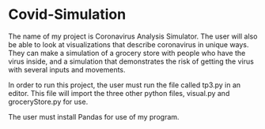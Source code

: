 # Covid-Simulation

The name of my project is Coronavirus Analysis Simulator.
The user will also be able to look at visualizations that describe coronavirus in unique ways. They can make a simulation of a grocery
store with people who have the virus inside, and a simulation that demonstrates the risk of getting the virus with several inputs and movements.

In order to run this project, the user must run the file called tp3.py in an editor. This file will import the three other python files,
visual.py and groceryStore.py for use.

The user must install Pandas for use of my program.
